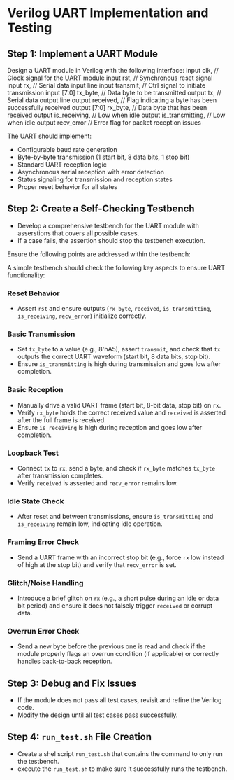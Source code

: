 # Verilog UART Implementation and Testing

## Step 1: Implement a UART Module
Design a UART module in Verilog with the following interface:
    input clk,              // Clock signal for the UART module
    input rst,              // Synchronous reset signal
    input rx,               // Serial data input line
    input transmit,         // Ctrl signal to initiate transmission
    input [7:0] tx_byte,    // Data byte to be transmitted
    output tx,              // Serial data output line
    output received,        // Flag indicating a byte has been successfully received
    output [7:0] rx_byte,   // Data byte that has been received
    output is_receiving,    // Low when idle
    output is_transmitting, // Low when idle
    output recv_error       // Error flag for packet reception issues

The UART should implement:
- Configurable baud rate generation
- Byte-by-byte transmission (1 start bit, 8 data bits, 1 stop bit)
- Standard UART reception logic 
- Asynchronous serial reception with error detection
- Status signaling for transmission and reception states
- Proper reset behavior for all states

## Step 2: Create a Self-Checking Testbench
- Develop a comprehensive testbench for the UART module with asserstions that covers all possible cases.  
- If a case fails, the assertion should stop the testbench execution. 

Ensure the following points are addressed within the testbench:

A simple testbench should check the following key aspects to ensure UART functionality:  

### Reset Behavior
   - Assert `rst` and ensure outputs (`rx_byte`, `received`, `is_transmitting`, `is_receiving`, `recv_error`) initialize correctly.  
   
### Basic Transmission
   - Set `tx_byte` to a value (e.g., 8'hA5), assert `transmit`, and check that `tx` outputs the correct UART waveform (start bit, 8 data bits, stop bit).  
   - Ensure `is_transmitting` is high during transmission and goes low after completion.  

### Basic Reception
   - Manually drive a valid UART frame (start bit, 8-bit data, stop bit) on `rx`.  
   - Verify `rx_byte` holds the correct received value and `received` is asserted after the full frame is received.  
   - Ensure `is_receiving` is high during reception and goes low after completion.  

### Loopback Test 
   - Connect `tx` to `rx`, send a byte, and check if `rx_byte` matches `tx_byte` after transmission completes.  
   - Verify `received` is asserted and `recv_error` remains low.  

### Idle State Check
   - After reset and between transmissions, ensure `is_transmitting` and `is_receiving` remain low, indicating idle operation.  

### Framing Error Check
   - Send a UART frame with an incorrect stop bit (e.g., force `rx` low instead of high at the stop bit) and verify that `recv_error` is set.  

### Glitch/Noise Handling
   - Introduce a brief glitch on `rx` (e.g., a short pulse during an idle or data bit period) and ensure it does not falsely trigger `received` or corrupt data.  

### Overrun Error Check
   - Send a new byte before the previous one is read and check if the module properly flags an overrun condition (if applicable) or correctly handles back-to-back reception.  

## Step 3: Debug and Fix Issues
- If the module does not pass all test cases, revisit and refine the Verilog code.
- Modify the design until all test cases pass successfully.

## Step 4: `run_test.sh` File Creation
- Create a shel script `run_test.sh` that contains the command to only run the testbench.
- execute the `run_test.sh` to make sure it successfully runs the testbench.